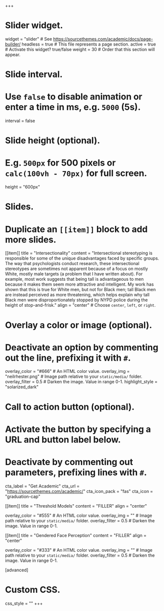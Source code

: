 +++
# Slider widget.
widget = "slider"  # See https://sourcethemes.com/academic/docs/page-builder/
headless = true  # This file represents a page section.
active = true  # Activate this widget? true/false
weight = 30  # Order that this section will appear.

# Slide interval.
# Use `false` to disable animation or enter a time in ms, e.g. `5000` (5s).
interval = false

# Slide height (optional).
# E.g. `500px` for 500 pixels or `calc(100vh - 70px)` for full screen.
height = "600px"

# Slides.
# Duplicate an `[[item]]` block to add more slides.
[[item]]
  title = "Intersectionality"
  content = "Intersectional stereotyping is responsible for some of the unique disadvantages faced by specific groups. The way that psychologists conduct research, these intersectional stereotypes are sometimes not apparent because of a focus on mostly White, mostly male targets (a problem that I have written about). For example, most work suggests that being tall is advantageous to men because it makes them seem more attractive and intelligent. My work has shown that this is true for White men, but not for Black men; tall Black men are instead perceived as more threatening, which helps explain why tall Black men were disproportionately stopped by NYPD police during the height of stop-and-frisk."
  align = "center"  # Choose `center`, `left`, or `right`.
  

  # Overlay a color or image (optional).
  #   Deactivate an option by commenting out the line, prefixing it with `#`.
  overlay_color = "#666"  # An HTML color value.
  overlay_img = "neilrhester.png"  # Image path relative to your `static/media/` folder.
  overlay_filter = 0.5  # Darken the image. Value in range 0-1.
  highlight_style = "solarized_dark"

  # Call to action button (optional).
  #   Activate the button by specifying a URL and button label below.
  #   Deactivate by commenting out parameters, prefixing lines with `#`.
  cta_label = "Get Academic"
  cta_url = "https://sourcethemes.com/academic/"
  cta_icon_pack = "fas"
  cta_icon = "graduation-cap"

[[item]]
  title = "Threshold Models"
  content = "FILLER"
  align = "center"

  overlay_color = "#555"  # An HTML color value.
  overlay_img = ""  # Image path relative to your `static/media/` folder.
  overlay_filter = 0.5  # Darken the image. Value in range 0-1.

[[item]]
  title = "Gendered Face Perception"
  content = "FILLER"
  align = "center"

  overlay_color = "#333"  # An HTML color value.
  overlay_img = ""  # Image path relative to your `static/media/` folder.
  overlay_filter = 0.5  # Darken the image. Value in range 0-1.
  
[advanced]
 # Custom CSS. 
 css_style = ""
+++


